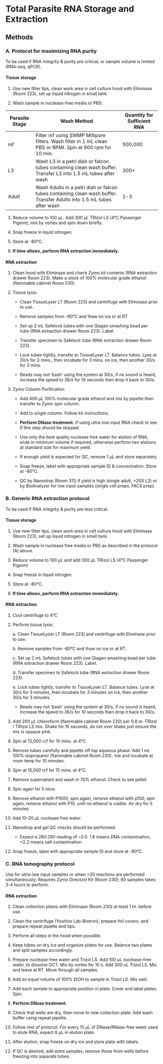 # Total Parasite RNA Storage and Extraction

## Methods

### A. Protocol for maximizing RNA purity
To be used if RNA integrity & purity are critical, or sample volume is limited (RNA-seq, qPCR).

#### Tissue storage

1. Use new filter tips, clean work area in cell culture hood with Eliminase (Room 223), set up liquid nitrogen in small tank.


2. Wash sample in nuclease-free media or PBS:

|Parasite Stage| Wash Method|Quantity for Sufficient RNA|
|----------------------------|------|----------------------------------------|
|mf                          |   Filter mf using SWMP Millipore filters. Wash filter in 1 mL clean PBS or RPMI. Spin at 900 rpm for 10 min.   |500,000                                 |
|L3             |Wash L3 in a petri dish or falcon tubes containing clean wash buffer. Transfer L3 into 1.5 mL tubes after wash    |300+ |
|Adult              |  Wash Adults in a petri dish or falcon tubes containing clean wash buffer. Transfer Adults into 1.5 mL tubes after wash      | 1-3   |  

3. Reduce volume to 100 μL. Add 300 μL TRIzol LS (4°C Passenger Pigeon), mix by vortex and spin down briefly.

4. Snap freeze in liquid nitrogen.

5. Store at -80°C.

6. **If time allows, perform RNA extraction immediately.**

#### RNA extraction

1. Clean hood with Eliminase and check Zymo kit contents (RNA extraction drawer Room 223). Make a stock of 100% molecular grade ethanol (flammable cabinet Room 230).

2. Tissue lysis:

    - Clean TissueLyser LT (Room 223) and centrifuge with Eliminase prior to use.

    - Remove samples from -80°C and thaw on ice or at RT.

    - Set up 2 mL Safelock tubes with one Qiagen smashing bead per tube (RNA extraction drawer Room 223). Label.

    - Transfer specimen to Safelock tube (RNA extraction drawer Room 223).

    - Lock tubes tightly, transfer to TissueLyser LT. Balance tubes. Lyse at 30/s for 3 mins., then incubate for 3 mins. on ice, then another 30/s for 3 mins.

    - Beads may not ‘bash’ using the system at 30/s, if no sound is heard, increase the speed to 36/s for 10 seconds then drop it back to 30/s.

3. Zymo Column Purification

    - Add 400 μL 100% molecular grade ethanol and mix by pipette then transfer to Zymo spin column.

    - Add to single column. Follow kit instructions.

    - **Perform DNase treatment.** If using ultra-low input RNA check to see if this step should be skipped.

    - Use only the best quality nuclease free water for elution of RNA, elute in minimum volume if required, otherwise perform two elations at standard size for maximum yield.

    - If enough yield is expected for QC, remove 1 µL and store separately.

    - Snap freeze, label with appropriate sample ID & concentration. Store at -80°C.

    - QC by Nanodrop (Room 311) if yield is high (single adult, >200 L3) or by BioAnalyzer for low input samples (single cell preps, FACS prep).

### B. Generic RNA extraction protocol

To be used if RNA integrity & purity are less critical.

#### Tissue storage

1. Use new filter tips, clean work area in cell culture hood with Eliminase (Room 223), set up liquid nitrogen in small tank.

2. Wash sample in nuclease free media or PBS as described in the protocol (A) above.

3. Reduce volume to 100 µL and add 300 µL TRIzol LS (4°C Passenger Pigeon)

4. Snap freeze in liquid nitrogen.

5. Store at -80°C.

6.  **If time allows, perform RNA extraction immediately.**

#### RNA extraction

1. Cool centrifuge to 4°C

2. Perform tissue lysis:

    a. Clean TissueLyzer LT (Room 223) and centrifuge with Eliminase   prior to use.

    b. Remove samples from -80°C and thaw on ice or at RT.

    c. Set up 2 mL Safelock tubes with one Qiagen smashing bead per  tube (RNA extraction drawer Room 223). Label.

    d. Transfer specimen to Safelock tube (RNA extraction drawer Room  223).

    e. Lock tubes tightly, transfer to TissueLyser LT. Balance tubes.  Lyse at 30/s for 3 minutes, then incubate for 3 minutes on ice,   then another 30/s for 3 minutes.

      - Beads may not ‘bash’ using the system at 30/s, if no sound is heard, increase the speed to 36/s for 10 seconds then drop it back to 30/s.

3. Add 200 µL chloroform (flammable cabinet Room 230) per 0.8 m: TRIzol / TRIzol LS mix. Shake for 15 seconds, do not over shake just ensure the mix is opaque pink.

4. Spin at 12,000 rcf for 10 mins. at 4°C.

5. Remove tubes carefully and pipette off top aqueous phase.
Add 1 mL 100% isopropanol (flammable cabinet Room 230), mix and incubate at room temp for 10 minutes.

6. Spin at 15,000 rcf for 15 mins. at 4°C.

7. Remove supernatant and wash in 70% ethanol. Check to see pellet.

8. Spin again for 5 mins.

9. Remove ethanol with P1000, spin again, remove ethanol with p100, spin again, remove ethanol with P10, until no ethanol is visible. Air dry for 5 minutes.

10. Add 10-20 µL nuclease free water.

11. Nanodrop and gel QC checks should be performed.

    - Expect a 260:280 reading of ~2.0. 1.8 means DNA contamination, >2.2 means salt contamination.

12. Snap freeze, label with appropriate sample ID and store at -80°C.

### C. RNA tomography protocol

Use for ultra-low input samples or when >20 reactions are performed simultaneously; Requires Zymo Directzol Kit (Room 230); 60 samples takes 3-4 hours to perform.

#### RNA extraction

1. Clean collection plates with Eliminase (Room 230) at least 1 hr. before use.

2. Clean the centrifuge (Yoshino Lab-Biotron), prepare foil covers, and prepare repeat pipette and tips.

3. Perform all steps in the hood when possible.

4. Keep tubes on dry ice and organize plates for use. Balance two plates and split samples accordingly.

5. Prepare nuclease-free water and Trizol LS. Add 100 µL nuclease-free water, to dissolve OCT. Mix by vortex for 10 s. Add 300 uL Trizol LS. Mix and leave at RT. Move through all samples.

6. Add an equal volume of 100% EtOH to sample in Trizol LS. Mix well.

7. Add each sample to appropriate position in plate. Cover and label plates. Spin.

8. **Perform DNase treatment.**

9. Check that wells are dry, then move to new collection plate. Add wash buffer using repeat pipette.

10. Follow rest of protocol. For every 15 µL of DNase/RNase-free water used to elute RNA, expect 8 µL in elution plate.

11. After elution, snap freeze on dry ice and store plate with labels.

12. If QC is desired, add extra samples, remove those from wells before freezing into separate tubes.
